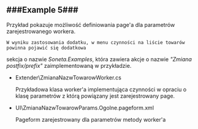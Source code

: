 ###Example 5###
-----------------------------------------------------------------------------------------------------

Przykład pokazuje możliwość definiowania page'a dla parametrów zarejestrowanego workera.

    W wyniku zastosowania dodatku, w menu czynności na liście towarów powinna pojawić się dodatkowa 
sekcja o nazwie *Soneta.Examples*, która zawiera akcje o nazwie *"Zmiana postfix/prefix"* zaimplementowaną 
w przykładzie.

* Extender\ZmianaNazwTowarowWorker.cs

    Przykładowa klasa worker'a implementująca czynności w opraciu o klasę parametrów z którą powiązany jest zarejestrowany page.
* UI\ZmianaNazwTowarowParams.Ogolne.pageform.xml

    Pageform zarejestrowany dla parametrów metody worker'a
